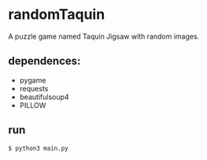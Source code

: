 # randomTaquin
A puzzle game named Taquin Jigsaw with random images.

## dependences:
- pygame
- requests
- beautifulsoup4
- PILLOW

## run

    $ python3 main.py
